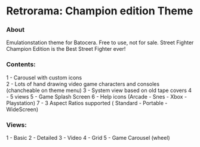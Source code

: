 # Retrorama: Champion edition Theme

### About

Emulationstation theme for Batocera. Free to use, not for sale.
Street Fighter Champion Edition is the Best Street Fighter ever!

### Contents:

1 - Carousel with custom icons  
2 - Lots of hand drawing video game characters and consoles (chancheable on theme menu)
3 - System view based on old tape covers
4 - 5 views
5 - Game Splash Screen
6 - Help icons (Arcade - Snes - Xbox - Playstation)
7 - 3 Aspect Ratios supported ( Standard - Portable - WideScreen)

### Views:

1 - Basic
2 - Detailed
3 - Video
4 - Grid
5 - Game Carousel (wheel)
